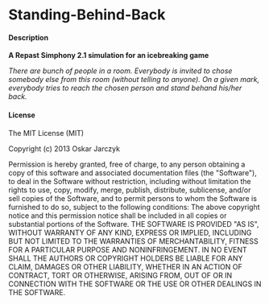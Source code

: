 Standing-Behind-Back
====================

#### Description

**A Repast Simphony 2.1 simulation for an icebreaking game**

*There are bunch of people in a room. Everybody is invited to chose somebody else from this room (without telling to anyone). On a given mark, everybody tries to reach the chosen person and stand behand his/her back.*

#### License

The MIT License (MIT)

Copyright (c) 2013 Oskar Jarczyk

Permission is hereby granted, free of charge, to any person obtaining a copy of
this software and associated documentation files (the "Software"), to deal in
the Software without restriction, including without limitation the rights to
use, copy, modify, merge, publish, distribute, sublicense, and/or sell copies of
the Software, and to permit persons to whom the Software is furnished to do so,
subject to the following conditions:
The above copyright notice and this permission notice shall be included in all
copies or substantial portions of the Software.
THE SOFTWARE IS PROVIDED "AS IS", WITHOUT WARRANTY OF ANY KIND, EXPRESS OR
IMPLIED, INCLUDING BUT NOT LIMITED TO THE WARRANTIES OF MERCHANTABILITY, FITNESS
FOR A PARTICULAR PURPOSE AND NONINFRINGEMENT. IN NO EVENT SHALL THE AUTHORS OR
COPYRIGHT HOLDERS BE LIABLE FOR ANY CLAIM, DAMAGES OR OTHER LIABILITY, WHETHER
IN AN ACTION OF CONTRACT, TORT OR OTHERWISE, ARISING FROM, OUT OF OR IN
CONNECTION WITH THE SOFTWARE OR THE USE OR OTHER DEALINGS IN THE SOFTWARE.

